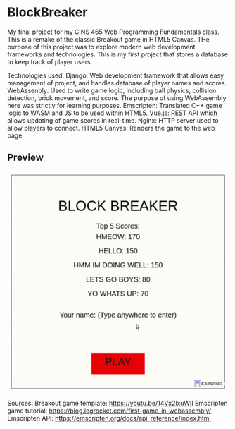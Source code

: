 # BlockBreaker
My final project for my CINS 465 Web Programming Fundamentals class. This is a remake of the classic Breakout game in HTML5 Canvas. THe purpose of this project was to explore modern web development frameworks and technologies. This is my first project that stores a database to keep track of player users.

Technologies used:
      Django: Web development framework that allows easy management of project, and handles database of player names and scores.
      WebAssenbly: Used to write game logic, including ball physics, collision detection, brick movement, and score. The purpose of using WebAssembly here was strictly for learning purposes.
      Emscripten: Translated C++ game logic to WASM and JS to be used within HTML5.
      Vue.js: REST API which allows updating of game scores in real-time.
      Nginx: HTTP server used to allow players to connect.
      HTML5 Canvas: Renders the game to the web page.

## Preview
![Preview](/preview.gif)

 Sources:
 Breakout game template: https://youtu.be/14Vx2lxuWlI 
 Emscripten game tutorial: https://blog.logrocket.com/first-game-in-webassembly/
 Emscripten API: https://emscripten.org/docs/api_reference/index.html
